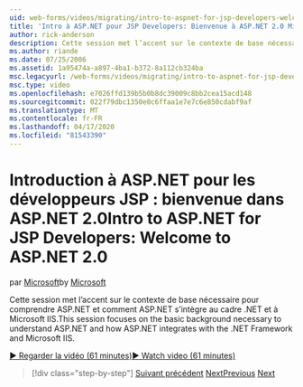 ```yaml
---
uid: web-forms/videos/migrating/intro-to-aspnet-for-jsp-developers-welcome-to-aspnet-20
title: 'Intro à ASP.NET pour JSP Developers: Bienvenue à ASP.NET 2.0 Microsoft Docs'
author: rick-anderson
description: Cette session met l’accent sur le contexte de base nécessaire pour comprendre ASP.NET et comment ASP.NET s’intègre au cadre .NET et à Microsoft IIS.
ms.author: riande
ms.date: 07/25/2006
ms.assetid: 1a95474a-a897-4ba1-b372-8a112cb324ba
msc.legacyurl: /web-forms/videos/migrating/intro-to-aspnet-for-jsp-developers-welcome-to-aspnet-20
msc.type: video
ms.openlocfilehash: e7026ffd139b5b0b8dc39009c8bb2cea15acd148
ms.sourcegitcommit: 022f79dbc1350e0c6ffaa1e7e7c6e850cdabf9af
ms.translationtype: MT
ms.contentlocale: fr-FR
ms.lasthandoff: 04/17/2020
ms.locfileid: "81543390"
---
```

# <a name="intro-to-aspnet-for-jsp-developers-welcome-to-aspnet-20"></a><span data-ttu-id="a97a3-103">Introduction à ASP.NET pour les développeurs JSP : bienvenue dans ASP.NET 2.0</span><span class="sxs-lookup"><span data-stu-id="a97a3-103">Intro to ASP.NET for JSP Developers: Welcome to ASP.NET 2.0</span></span>

<span data-ttu-id="a97a3-104">par [Microsoft](https://github.com/microsoft)</span><span class="sxs-lookup"><span data-stu-id="a97a3-104">by [Microsoft](https://github.com/microsoft)</span></span>

<span data-ttu-id="a97a3-105">Cette session met l’accent sur le contexte de base nécessaire pour comprendre ASP.NET et comment ASP.NET s’intègre au cadre .NET et à Microsoft IIS.</span><span class="sxs-lookup"><span data-stu-id="a97a3-105">This session focuses on the basic background necessary to understand ASP.NET and how ASP.NET integrates with the .NET Framework and Microsoft IIS.</span></span>

[<span data-ttu-id="a97a3-106">&#9654; Regarder la vidéo (61 minutes)</span><span class="sxs-lookup"><span data-stu-id="a97a3-106">&#9654; Watch video (61 minutes)</span></span>](https://channel9.msdn.com/Blogs/ASP-NET-Site-Videos/intro-to-aspnet-for-jsp-developers-welcome-to-aspnet-20)

> [!div class="step-by-step"]
> <span data-ttu-id="a97a3-107">[Suivant précédent](migrating-from-classic-asp-to-aspnet.md)
> [Next](intro-to-aspnet-for-jsp-developers-building-applications.md)</span><span class="sxs-lookup"><span data-stu-id="a97a3-107">[Previous](migrating-from-classic-asp-to-aspnet.md)
[Next](intro-to-aspnet-for-jsp-developers-building-applications.md)</span></span>
